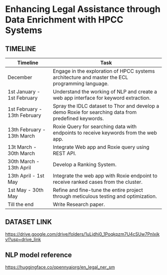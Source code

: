 # Enhancing Legal Assistance through Data Enrichment with HPCC Systems


## TIMELINE

| Timeline                   | Task                                                        |
|-----------------------------|-------------------------------------------------------------|
| December                    | Engage in the exploration of HPCC systems architecture and master the ECL programming language.  |
| 1st January - 1st February  | Understand the working of NLP and create a web app interface for keyword extraction. |
| 1st February - 13th February | Spray the IDLC dataset to Thor and develop a demo Roxie for searching data from predefined keywords. |
| 13th February - 13th March  | Roxie Query for searching data with endpoints to receive keywords from the web app. |
| 13t March  - 30th March       | Integrate Web app and Roxie query using REST API. |
| 30th March - 13th April         | Develop a Ranking System.  |
| 13th April - 1st May| Integrate the web app with Roxie endpoint to receive ranked cases from the cluster.|
| 1st May - 30th May                   | Refine and fine-tune the entire project through meticulous testing and optimization.|
| Till the end | Write Research paper. |


## DATASET LINK
https://drive.google.com/drive/folders/1uLjdhi0_1Poqkpzm7U4cSUw7Pnlxjkvl?usp=drive_link

## NLP model reference
https://huggingface.co/opennyaiorg/en_legal_ner_sm

